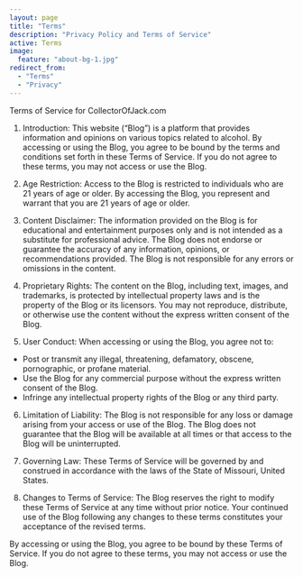 ```yaml
---
layout: page
title: "Terms"
description: "Privacy Policy and Terms of Service"
active: Terms
image:
  feature: "about-bg-1.jpg"
redirect_from: 
  - "Terms"
  - "Privacy"
---
```

Terms of Service for CollectorOfJack.com

1. Introduction: This website (“Blog”) is a platform that provides information and opinions on various topics related to alcohol. By accessing or using the Blog, you agree to be bound by the terms and conditions set forth in these Terms of Service. If you do not agree to these terms, you may not access or use the Blog.

2. Age Restriction: Access to the Blog is restricted to individuals who are 21 years of age or older. By accessing the Blog, you represent and warrant that you are 21 years of age or older.

3. Content Disclaimer: The information provided on the Blog is for educational and entertainment purposes only and is not intended as a substitute for professional advice. The Blog does not endorse or guarantee the accuracy of any information, opinions, or recommendations provided. The Blog is not responsible for any errors or omissions in the content.

4. Proprietary Rights: The content on the Blog, including text, images, and trademarks, is protected by intellectual property laws and is the property of the Blog or its licensors. You may not reproduce, distribute, or otherwise use the content without the express written consent of the Blog.

5. User Conduct: When accessing or using the Blog, you agree not to:  
 - Post or transmit any illegal, threatening, defamatory, obscene, pornographic, or profane material.  
 - Use the Blog for any commercial purpose without the express written consent of the Blog.  
 - Infringe any intellectual property rights of the Blog or any third party.  

6. Limitation of Liability: The Blog is not responsible for any loss or damage arising from your access or use of the Blog. The Blog does not guarantee that the Blog will be available at all times or that access to the Blog will be uninterrupted.

7. Governing Law: These Terms of Service will be governed by and construed in accordance with the laws of the State of Missouri, United States.

8. Changes to Terms of Service: The Blog reserves the right to modify these Terms of Service at any time without prior notice. Your continued use of the Blog following any changes to these terms constitutes your acceptance of the revised terms.

By accessing or using the Blog, you agree to be bound by these Terms of Service. If you do not agree to these terms, you may not access or use the Blog.